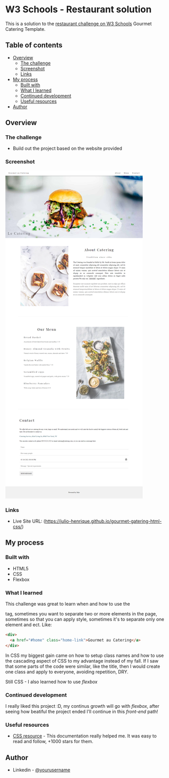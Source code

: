 # W3 Schools - Restaurant solution
This is a solution to the [restaurant challenge on W3 Schools](https://www.w3schools.com/w3css/w3css_templates.asp) Gourmet Catering Template.


## Table of contents
- [Overview](#overview)
  - [The challenge](#the-challenge)
  - [Screenshot](#screenshot)
  - [Links](#links)
- [My process](#my-process)
  - [Built with](#built-with)
  - [What I learned](#what-i-learned)
  - [Continued development](#continued-development)
  - [Useful resources](#useful-resources)
- [Author](#author)

## Overview



### The challenge
- Build out the project based on the website provided


### Screenshot
<img src="full-website.png" alt="screeshot of the full website" />


### Links
- Live Site URL: (https://julio-henrique.github.io/gourmet-gatering-html-css/)


## My process



### Built with
- HTML5 
- CSS
- Flexbox


### What I learned
This challenge was great to learn when and how to use the <div> tag, sometimes you want to separate two or more elements in the page, sometimes so that you can apply style, sometimes it's to separate only one element and ect. Like:
```html
<div>
  <a href="#home" class="home-link">Gourmet au Catering</a>
</div>
```

In CSS my biggest gain came on how to setup class names and how to use the cascading aspect of CSS to my advantage instead of my fall.
If I saw that some parts of the code were similar, like the title, then I would create one class and apply to everyone, avoiding repetition, DRY.

Still CSS - I also learned how to use *flexbox* 


### Continued development
I really liked this project :D, my continus growth will go with *flexbox*, after seeing how beatiful the project ended I'll continue in this *front-end* path!


### Useful resources
- [CSS resource](https://www.w3schools.com/css/default.asp) - This documentation really helped me. It was easy to read and follow, +1000 stars for them.


## Author
- Linkedin - [@yourusername](https://www.twitter.com/yourusername)
